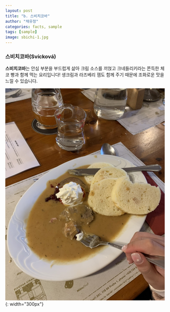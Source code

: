 ```yaml
---
layout: post
title: "b. 스비치코바"
author: "채유정"
categories: facts, sample
tags: [sample]
image: sbichi-1.jpg
---
```


### 스비치코바(Svícková)

**스비치코바**는 안심 부분을 부드럽게 삶아 크림 소스를 끼얹고 크네들리키라는 쫀득한 체코 빵과 함께 먹는 요리입니다! 생크림과 라즈베리 잼도 함께 주기 때문에 조화로운 맛을 느낄 수 있습니다.

![이미지](/assets/img/pra-5.jpg "스비치코바"){: width="300px"}
